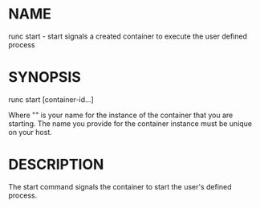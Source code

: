 # NAME
   runc start - start signals a created container to execute the user defined process

# SYNOPSIS
   runc start <container-id> [container-id...]

Where "<container-id>" is your name for the instance of the container that you
are starting. The name you provide for the container instance must be unique on
your host.

# DESCRIPTION
   The start command signals the container to start the user's defined process.
